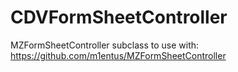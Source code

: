 # CDVFormSheetController
MZFormSheetController subclass to use with: https://github.com/m1entus/MZFormSheetController
